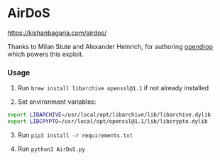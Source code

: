 # AirDoS

<https://kishanbagaria.com/airdos/>

Thanks to Milan Stute and Alexander Heinrich, for authoring [opendrop](https://github.com/seemoo-lab/opendrop) which powers this exploit.

### Usage

1. Run `brew install libarchive openssl@1.1` if not already installed

2. Set environment variables:

```sh
export LIBARCHIVE=/usr/local/opt/libarchive/lib/libarchive.dylib
export LIBCRYPTO=/usr/local/opt/openssl@1.1/lib/libcrypto.dylib
```

3. Run `pip3 install -r requirements.txt`

4. Run `python3 AirDoS.py`
